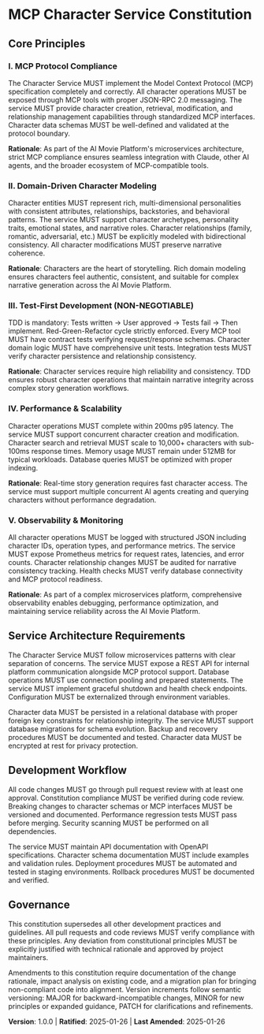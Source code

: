 <!--
Sync Impact Report:
Version change: Initial → 1.0.0
Added sections: All core principles and governance structure
Templates requiring updates: ✅ All templates already reference constitution checks
Follow-up TODOs: None - all placeholders filled
-->

# MCP Character Service Constitution

## Core Principles

### I. MCP Protocol Compliance
The Character Service MUST implement the Model Context Protocol (MCP) specification completely and correctly. All character operations MUST be exposed through MCP tools with proper JSON-RPC 2.0 messaging. The service MUST provide character creation, retrieval, modification, and relationship management capabilities through standardized MCP interfaces. Character data schemas MUST be well-defined and validated at the protocol boundary.

**Rationale**: As part of the AI Movie Platform's microservices architecture, strict MCP compliance ensures seamless integration with Claude, other AI agents, and the broader ecosystem of MCP-compatible tools.

### II. Domain-Driven Character Modeling
Character entities MUST represent rich, multi-dimensional personalities with consistent attributes, relationships, backstories, and behavioral patterns. The service MUST support character archetypes, personality traits, emotional states, and narrative roles. Character relationships (family, romantic, adversarial, etc.) MUST be explicitly modeled with bidirectional consistency. All character modifications MUST preserve narrative coherence.

**Rationale**: Characters are the heart of storytelling. Rich domain modeling ensures characters feel authentic, consistent, and suitable for complex narrative generation across the AI Movie Platform.

### III. Test-First Development (NON-NEGOTIABLE)
TDD is mandatory: Tests written → User approved → Tests fail → Then implement. Red-Green-Refactor cycle strictly enforced. Every MCP tool MUST have contract tests verifying request/response schemas. Character domain logic MUST have comprehensive unit tests. Integration tests MUST verify character persistence and relationship consistency.

**Rationale**: Character services require high reliability and consistency. TDD ensures robust character operations that maintain narrative integrity across complex story generation workflows.

### IV. Performance & Scalability
Character operations MUST complete within 200ms p95 latency. The service MUST support concurrent character creation and modification. Character search and retrieval MUST scale to 10,000+ characters with sub-100ms response times. Memory usage MUST remain under 512MB for typical workloads. Database queries MUST be optimized with proper indexing.

**Rationale**: Real-time story generation requires fast character access. The service must support multiple concurrent AI agents creating and querying characters without performance degradation.

### V. Observability & Monitoring
All character operations MUST be logged with structured JSON including character IDs, operation types, and performance metrics. The service MUST expose Prometheus metrics for request rates, latencies, and error counts. Character relationship changes MUST be audited for narrative consistency tracking. Health checks MUST verify database connectivity and MCP protocol readiness.

**Rationale**: As part of a complex microservices platform, comprehensive observability enables debugging, performance optimization, and maintaining service reliability across the AI Movie Platform.

## Service Architecture Requirements

The Character Service MUST follow microservices patterns with clear separation of concerns. The service MUST expose a REST API for internal platform communication alongside MCP protocol support. Database operations MUST use connection pooling and prepared statements. The service MUST implement graceful shutdown and health check endpoints. Configuration MUST be externalized through environment variables.

Character data MUST be persisted in a relational database with proper foreign key constraints for relationship integrity. The service MUST support database migrations for schema evolution. Backup and recovery procedures MUST be documented and tested. Character data MUST be encrypted at rest for privacy protection.

## Development Workflow

All code changes MUST go through pull request review with at least one approval. Constitution compliance MUST be verified during code review. Breaking changes to character schemas or MCP interfaces MUST be versioned and documented. Performance regression tests MUST pass before merging. Security scanning MUST be performed on all dependencies.

The service MUST maintain API documentation with OpenAPI specifications. Character schema documentation MUST include examples and validation rules. Deployment procedures MUST be automated and tested in staging environments. Rollback procedures MUST be documented and verified.

## Governance

This constitution supersedes all other development practices and guidelines. All pull requests and code reviews MUST verify compliance with these principles. Any deviation from constitutional principles MUST be explicitly justified with technical rationale and approved by project maintainers.

Amendments to this constitution require documentation of the change rationale, impact analysis on existing code, and a migration plan for bringing non-compliant code into alignment. Version increments follow semantic versioning: MAJOR for backward-incompatible changes, MINOR for new principles or expanded guidance, PATCH for clarifications and refinements.

**Version**: 1.0.0 | **Ratified**: 2025-01-26 | **Last Amended**: 2025-01-26